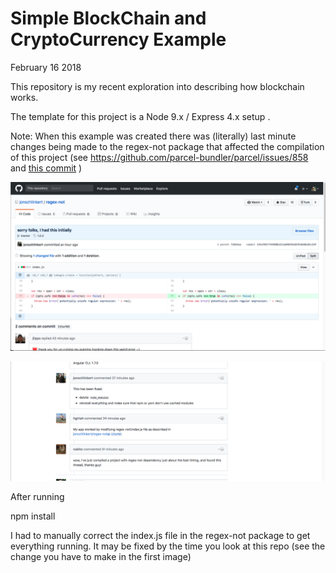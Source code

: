 # Simple BlockChain and CryptoCurrency Example

February 16 2018

This repository is my recent exploration into describing how blockchain works.

The template for this project is a Node 9.x / Express 4.x setup .



Note: When this example was created there was (literally) last minute
changes being made to the regex-not package that affected the compilation
of this project (see https://github.com/parcel-bundler/parcel/issues/858
and [this commit](https://github.com/jonschlinkert/regex-not/commit/335ef057744980b211a048f6b287b4690a9bc29f) )

![a001_regex_not](assets/images/a001_regex_not.png)

![a002_regex_not](assets/images/a002_regex_not.png)

After running

npm install

I had to manually correct the index.js file in the regex-not package to get everything running. It may be fixed by the time you look at this repo (see the change you have to make in the first image)




